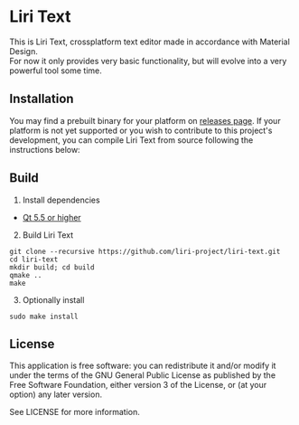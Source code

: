 # Liri Text
This is Liri Text, crossplatform text editor made in accordance with Material Design.  
For now it only provides very basic functionality, but will evolve into a very powerful tool some time.

## Installation
You may find a prebuilt binary for your platform on [releases page](https://github.com/liri-project/liri-text/releases).
If your platform is not yet supported or you wish to contribute to this project's development, you can compile Liri Text from source following the instructions below:

## Build
1. Install dependencies
  - [Qt 5.5 or higher](http://qt.io)

2. Build Liri Text
  ```
  git clone --recursive https://github.com/liri-project/liri-text.git
  cd liri-text
  mkdir build; cd build
  qmake ..
  make
  ```

3. Optionally install  
  ```
  sudo make install
  ```

## License
This application is free software: you can redistribute it and/or modify it under the terms of the GNU General Public License as published by the Free Software Foundation, either version 3 of the License, or (at your option) any later version.

See LICENSE for more information.

